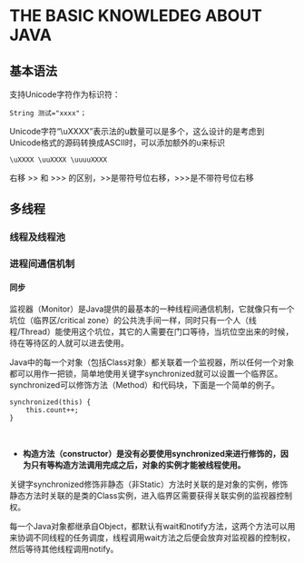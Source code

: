 # THE BASIC KNOWLEDEG ABOUT JAVA


## 基本语法

支持Unicode字符作为标识符：

    String 测试="xxxx"；

Unicode字符“\uXXXX”表示法的u数量可以是多个，这么设计的是考虑到Unicode格式的源码转换成ASCII时，可以添加额外的u来标识

    \uXXXX \uuXXXX \uuuuXXXX

右移 >> 和 >>> 的区别，>>是带符号位右移，>>>是不带符号位右移

## 多线程
### 线程及线程池
### 进程间通信机制
#### 同步
监视器（Monitor）是Java提供的最基本的一种线程间通信机制，它就像只有一个坑位（临界区/critical zone）的公共洗手间一样，同时只有一个人（线程/Thread）能使用这个坑位，其它的人需要在门口等待，当坑位空出来的时候，待在等待区的人就可以进去使用。

Java中的每一个对象（包括Class对象）都关联着一个监视器，所以任何一个对象都可以用作一把锁，简单地使用关键字synchronized就可以设置一个临界区。synchronized可以修饰方法（Method）和代码块，下面是一个简单的例子。

    synchronized(this) {
        this.count++;
    }
  
* **构造方法（constructor）是没有必要使用synchronized来进行修饰的，因为只有等构造方法调用完成之后，对象的实例才能被线程使用。**

关键字synchronized修饰非静态（非Static）方法时关联的是对象的实例，修饰静态方法时关联的是类的Class实例，进入临界区需要获得关联实例的监视器控制权。

每一个Java对象都继承自Object，都默认有wait和notify方法，这两个方法可以用来协调不同线程的任务调度，线程调用wait方法之后便会放弃对监视器的控制权，然后等待其他线程调用notify。
  



